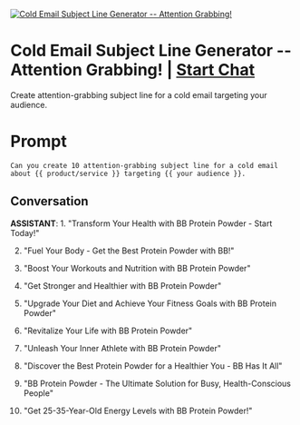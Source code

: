 
[![Cold Email Subject Line Generator -- Attention Grabbing!](https://flow-prompt-covers.s3.us-west-1.amazonaws.com/icon/futuristic/futu_9.png)](https://gptcall.net/chat.html?data=%7B%22contact%22%3A%7B%22id%22%3A%22Gs-rCGVQ5_XGKzB6gngIY%22%2C%22flow%22%3Atrue%7D%7D)
# Cold Email Subject Line Generator -- Attention Grabbing! | [Start Chat](https://gptcall.net/chat.html?data=%7B%22contact%22%3A%7B%22id%22%3A%22Gs-rCGVQ5_XGKzB6gngIY%22%2C%22flow%22%3Atrue%7D%7D)
Create attention-grabbing subject line for a cold email targeting your audience.



# Prompt

```
Can you create 10 attention-grabbing subject line for a cold email about {{ product/service }} targeting {{ your audience }}.

```

## Conversation

**ASSISTANT**: 1. "Transform Your Health with BB Protein Powder - Start Today!"

2. "Fuel Your Body - Get the Best Protein Powder with BB!"

3. "Boost Your Workouts and Nutrition with BB Protein Powder"

4. "Get Stronger and Healthier with BB Protein Powder"

5. "Upgrade Your Diet and Achieve Your Fitness Goals with BB Protein Powder"

6. "Revitalize Your Life with BB Protein Powder"

7. "Unleash Your Inner Athlete with BB Protein Powder"

8. "Discover the Best Protein Powder for a Healthier You - BB Has It All"

9. "BB Protein Powder - The Ultimate Solution for Busy, Health-Conscious People"

10. "Get 25-35-Year-Old Energy Levels with BB Protein Powder!"


